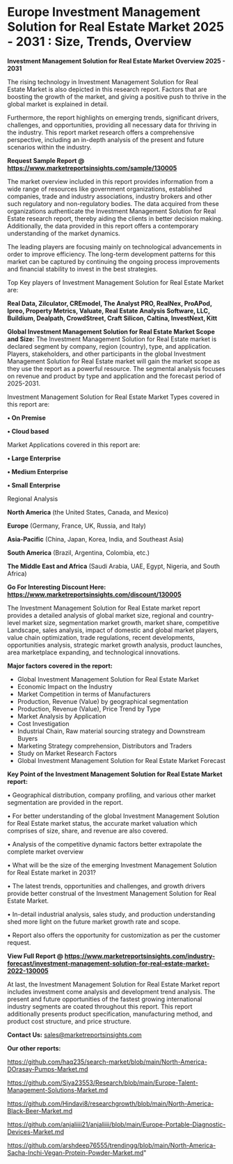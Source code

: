  # Europe Investment Management Solution for Real Estate Market 2025 - 2031 : Size, Trends, Overview

<Strong> Investment Management Solution for Real Estate Market Overview 2025 - 2031</strong>

The rising technology in Investment Management Solution for Real Estate Market is also depicted in this research report. Factors that are boosting the growth of the market, and giving a positive push to thrive in the global market is explained in detail.

Furthermore, the report highlights on emerging trends, significant drivers, challenges, and opportunities, providing all necessary data for thriving in the industry. This report market research offers a comprehensive perspective, including an in-depth analysis of the present and future scenarios within the industry.

<strong>Request Sample Report @ <a href=https://www.marketreportsinsights.com/sample/130005>https://www.marketreportsinsights.com/sample/130005</a></strong>

The market overview included in this report provides information from a wide range of resources like government organizations, established companies, trade and industry associations, industry brokers and other such regulatory and non-regulatory bodies. The data acquired from these organizations authenticate the Investment Management Solution for Real Estate research report, thereby aiding the clients in better decision making. Additionally, the data provided in this report offers a contemporary understanding of the market dynamics.

The leading players are focusing mainly on technological advancements in order to improve efficiency. The long-term development patterns for this market can be captured by continuing the ongoing process improvements and financial stability to invest in the best strategies.

Top Key players of Investment Management Solution for Real Estate Market are:

<strong>Real Data, Zilculator, CREmodel, The Analyst PRO, RealNex, ProAPod, Ipreo, Property Metrics, Valuate, Real Estate Analysis Software, LLC, Buildium, Dealpath, CrowdStreet, Craft Silicon, Caltina, InvestNext, Kitt</strong>

<strong><b>Global Investment Management Solution for Real Estate Market Scope and Size:</b></strong>
The Investment Management Solution for Real Estate market is declared segment by company, region (country), type, and application. Players, stakeholders, and other participants in the global Investment Management Solution for Real Estate market will gain the market scope as they use the report as a powerful resource. The segmental analysis focuses on revenue and product by type and application and the forecast period of 2025-2031.

Investment Management Solution for Real Estate Market Types covered in this report are:

<strong>• On Premise

• Cloud based</strong>

Market Applications covered in this report are:

<strong>• Large Enterprise

• Medium Enterprise

• Small Enterprise</strong> 

Regional Analysis

<strong>North America</strong> (the United States, Canada, and Mexico)

<strong>Europe</strong> (Germany, France, UK, Russia, and Italy)

<strong>Asia-Pacific</strong> (China, Japan, Korea, India, and Southeast Asia)

<strong>South America</strong> (Brazil, Argentina, Colombia, etc.)

<strong>The Middle East and Africa</strong> (Saudi Arabia, UAE, Egypt, Nigeria, and South Africa)

<strong>Go For Interesting Discount Here: <a href=https://www.marketreportsinsights.com/discount/130005>https://www.marketreportsinsights.com/discount/130005</a></strong>

The Investment Management Solution for Real Estate market report provides a detailed analysis of global market size, regional and country-level market size, segmentation market growth, market share, competitive Landscape, sales analysis, impact of domestic and global market players, value chain optimization, trade regulations, recent developments, opportunities analysis, strategic market growth analysis, product launches, area marketplace expanding, and technological innovations.

<strong><b>Major factors covered in the report:</b></strong>
<ul>
  <li>Global Investment Management Solution for Real Estate Market </li>
  <li>Economic Impact on the Industry</li>
  <li>Market Competition in terms of Manufacturers</li>
  <li>Production, Revenue (Value) by geographical segmentation</li>
  <li>Production, Revenue (Value), Price Trend by Type</li>
  <li>Market Analysis by Application</li>
  <li>Cost Investigation</li>
  <li>Industrial Chain, Raw material sourcing strategy and Downstream Buyers</li>
  <li>Marketing Strategy comprehension, Distributors and Traders</li>
  <li>Study on Market Research Factors</li>
  <li>Global Investment Management Solution for Real Estate Market Forecast</li>
</ul>

<strong><b>Key Point of the Investment Management Solution for Real Estate Market report:</b></strong>

• Geographical distribution, company profiling, and various other market segmentation are provided in the report.

• For better understanding of the global Investment Management Solution for Real Estate market status, the accurate market valuation which comprises of size, share, and revenue are also covered.

• Analysis of the competitive dynamic factors better extrapolate the complete market overview

• What will be the size of the emerging Investment Management Solution for Real Estate market in 2031?

• The latest trends, opportunities and challenges, and growth drivers provide better construal of the Investment Management Solution for Real Estate Market.

• In-detail industrial analysis, sales study, and production understanding shed more light on the future market growth rate and scope.

• Report also offers the opportunity for customization as per the customer request.

<strong><b>View Full Report @ <a href=https://www.marketreportsinsights.com/industry-forecast/investment-management-solution-for-real-estate-market-2022-130005>https://www.marketreportsinsights.com/industry-forecast/investment-management-solution-for-real-estate-market-2022-130005</a></b></strong>


At last, the Investment Management Solution for Real Estate Market report includes investment come analysis and development trend analysis. The present and future opportunities of the fastest growing international industry segments are coated throughout this report. This report additionally presents product specification, manufacturing method, and product cost structure, and price structure.

<strong>Contact Us:</strong>
sales@marketreportsinsights.com

<strong>Our other reports:</strong>

<a href=https://github.com/haq235/search-market/blob/main/North-America-DOrasay-Pumps-Market.md>https://github.com/haq235/search-market/blob/main/North-America-DOrasay-Pumps-Market.md</a>

<a href=https://github.com/Siya23553/Research/blob/main/Europe-Talent-Management-Solutions-Market.md>https://github.com/Siya23553/Research/blob/main/Europe-Talent-Management-Solutions-Market.md</a>

<a href=https://github.com/Hindavi8/researchgrowth/blob/main/North-America-Black-Beer-Market.md>https://github.com/Hindavi8/researchgrowth/blob/main/North-America-Black-Beer-Market.md</a>

<a href=https://github.com/anjaliiii21/anjaliiii/blob/main/Europe-Portable-Diagnostic-Devices-Market.md>https://github.com/anjaliiii21/anjaliiii/blob/main/Europe-Portable-Diagnostic-Devices-Market.md</a>

<a href=https://github.com/arshdeep76555/trendingg/blob/main/North-America-Sacha-Inchi-Vegan-Protein-Powder-Market.md>https://github.com/arshdeep76555/trendingg/blob/main/North-America-Sacha-Inchi-Vegan-Protein-Powder-Market.md</a>"
